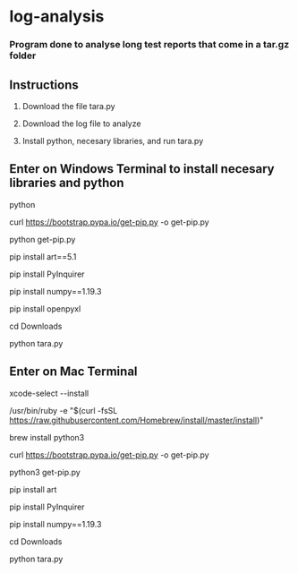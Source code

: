 # log-analysis

### Program done to analyse long test reports that come in a tar.gz folder 


## Instructions
1. Download the file tara.py 

2. Download the log file to analyze 

3. Install python, necesary libraries, and run tara.py


## Enter on Windows Terminal to install necesary libraries and python

python

curl https://bootstrap.pypa.io/get-pip.py -o get-pip.py

python get-pip.py

pip install art==5.1

pip install PyInquirer


pip install numpy==1.19.3

 pip install openpyxl

cd Downloads

python tara.py



## Enter on Mac Terminal

xcode-select --install

/usr/bin/ruby -e "$(curl -fsSL https://raw.githubusercontent.com/Homebrew/install/master/install)"

brew install python3

curl https://bootstrap.pypa.io/get-pip.py -o get-pip.py

python3 get-pip.py

pip install art

pip install PyInquirer

pip install numpy==1.19.3

cd Downloads

python tara.py






